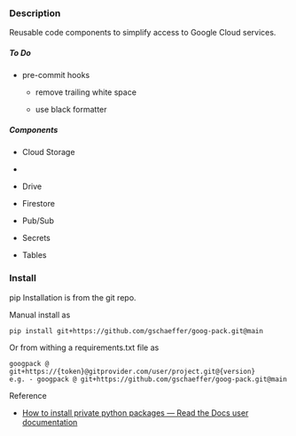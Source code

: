 ### Description

Reusable code components to simplify access to Google Cloud services. 

##### To Do

- pre-commit hooks
  
  - remove trailing white space
  
  - use black formatter

##### Components

- Cloud Storage

- 

- Drive

- Firestore

- Pub/Sub 

- Secrets

- Tables

### Install

pip Installation is from the git repo. 

Manual install as
```
pip install git+https://github.com/gschaeffer/goog-pack.git@main
```

Or from withing a requirements.txt file as
```
googpack @ git+https://{token}@gitprovider.com/user/project.git@{version}
e.g. - googpack @ git+https://github.com/gschaeffer/goog-pack.git@main
```

Reference

- [How to install private python packages &mdash; Read the Docs user documentation](https://docs.readthedocs.io/en/stable/guides/private-python-packages.html)


